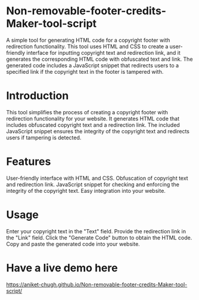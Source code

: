 # Non-removable-footer-credits-Maker-tool-script
A simple tool for generating HTML code for a copyright footer with redirection functionality. This tool uses HTML and CSS to create a user-friendly interface for inputting copyright text and redirection link, and it generates the corresponding HTML code with obfuscated text and link. The generated code includes a JavaScript snippet that redirects users to a specified link if the copyright text in the footer is tampered with.


# Introduction

This tool simplifies the process of creating a copyright footer with redirection functionality for your website. It generates HTML code that includes obfuscated copyright text and a redirection link. The included JavaScript snippet ensures the integrity of the copyright text and redirects users if tampering is detected.

# Features
User-friendly interface with HTML and CSS.
Obfuscation of copyright text and redirection link.
JavaScript snippet for checking and enforcing the integrity of the copyright text.
Easy integration into your website.

# Usage

Enter your copyright text in the "Text" field.
Provide the redirection link in the "Link" field.
Click the "Generate Code" button to obtain the HTML code.
Copy and paste the generated code into your website.

# Have a live demo here 

https://aniket-chugh.github.io/Non-removable-footer-credits-Maker-tool-script/

